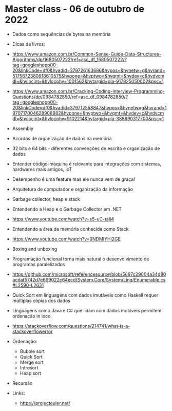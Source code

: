# Master class - 06 de outubro de 2022

 - Dados como sequências de bytes na memória

- Dicas de livros:

- https://www.amazon.com.br/Common-Sense-Guide-Data-Structures-Algorithms/dp/1680507222/ref=asc_df_1680507222/?tag=googleshopp00-20&linkCode=df0&hvadid=379726163686&hvpos=&hvnetw=g&hvrand=5175672380918610575&hvpone=&hvptwo=&hvqmt=&hvdev=c&hvdvcmdl=&hvlocint=&hvlocphy=1001562&hvtargid=pla-917825050002&psc=1


- https://www.amazon.com.br/Cracking-Coding-Interview-Programming-Questions/dp/0984782850/ref=asc_df_0984782850/?tag=googleshopp00-20&linkCode=df0&hvadid=379712558847&hvpos=&hvnetw=g&hvrand=1970717004628908882&hvpone=&hvptwo=&hvqmt=&hvdev=c&hvdvcmdl=&hvlocint=&hvlocphy=9102214&hvtargid=pla-388890317700&psc=1


- Assembly
- Acordos de organização de dados na memória
- 32 bits e 64 bits - diferentes convenções de escrita e organização de dados

- Entender código-máquina é relevante para integrações com sistemas, hardwares mais antigos, IoT

- Desempenho é uma feature mas ele nunca vem de graça!

- Arquitetura de computador e organização da informação

- Garbage collector, heap e stack 

- Entendendo a Heap e o Garbage Collector em .NET
- https://www.youtube.com/watch?v=s5-uC-taIi4

- Entendendo a área de memória conhecida como Stack
- https://www.youtube.com/watch?v=9NDMIYHi2GE

- Boxing and unboxing

- Programação funcional torna mais natural o desenvolvimento de programas paralelizados


- https://github.com/microsoft/referencesource/blob/5697c29004a34d80acdaf5742d7e699022c64ecd/System.Core/System/Linq/Enumerable.cs#L2590-L2631

- Quick Sort em linguagens com dados imutáveis como Haskell requer múltiplas cópias dos dados
- Linguagens como Java e C# que lidam com dados mutáveis permitem ordenação in loco

- https://stackoverflow.com/questions/214741/what-is-a-stackoverflowerror

- Ordenação:
  - Bubble sort
  - Quick Sort
  - Merge sort
  - Introsort
  - Heap sort


- Recursão

- Links:
  - https://projecteuler.net/
